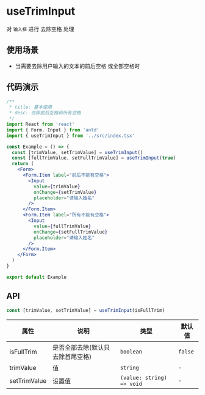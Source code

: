 # useTrimInput

对 `输入框` 进行 去除空格 处理

## 使用场景

- 当需要去除用户输入的文本的前后空格 或全部空格时

## 代码演示

```jsx
/**
 * title: 基本使用
 * desc: 去除前后空格和所有空格
 */
import React from 'react'
import { Form, Input } from 'antd'
import { useTrimInput } from '../src/index.tsx'

const Example = () => {
  const [trimValue, setTrimValue] = useTrimInput()
  const [fullTrimValue, setFullTrimValue] = useTrimInput(true)
  return (
    <Form>
      <Form.Item label="前后不能有空格">
        <Input
          value={trimValue}
          onChange={setTrimValue}
          placeholder="请输入姓名"
        />
      </Form.Item>
      <Form.Item label="所有不能有空格">
        <Input
          value={fullTrimValue}
          onChange={setFullTrimValue}
          placeholder="请输入姓名"
        />
      </Form.Item>
    </Form>
  )
}

export default Example
```

## API

```js
const [trimValue, setTrimValue] = useTrimInput(isFullTrim)
```

| 属性         | 说明                             | 类型                      | 默认值  |
| ------------ | -------------------------------- | ------------------------- | ------- |
| isFullTrim   | 是否全部去除(默认只去除首尾空格) | `boolean`                 | `false` |
| trimValue    | 值                               | `string`                  | `-`     |
| setTrimValue | 设置值                           | `(value: string) => void` | `-`     |

